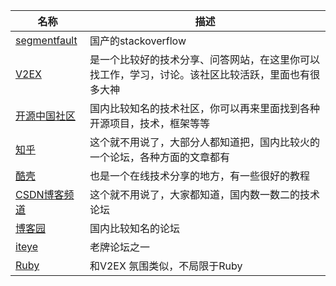 |名称 | 描述|
|---- |----|
|[segmentfault](http://segmentfault.com/)|国产的stackoverflow|
|[V2EX](http://www.v2ex.com/?tab=tech)|是一个比较好的技术分享、问答网站，在这里你可以找工作，学习，讨论。该社区比较活跃，里面也有很多大神|
|[开源中国社区](http://www.oschina.net/)|国内比较知名的技术社区，你可以再来里面找到各种开源项目，技术，框架等等|
|[知乎](http://www.zhihu.com/)|这个就不用说了，大部分人都知道把，国内比较火的一个论坛，各种方面的文章都有|
|[酷壳](http://coolshell.cn/)|也是一个在线技术分享的地方，有一些很好的教程|
|[CSDN博客频道](http://blog.csdn.net/)|这个就不用说了，大家都知道，国内数一数二的技术论坛|
|[博客园](http://www.cnblogs.com/)|国内比较知名的论坛|
|[iteye](http://www.iteye.com/)|老牌论坛之一|
|[Ruby](https://ruby-china.org/)|和V2EX 氛围类似，不局限于Ruby|
